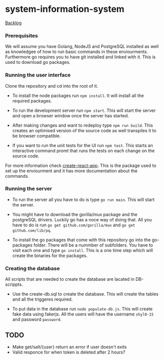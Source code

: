 # system-information-system

[Backlog](https://shonei.github.io/student-information-system/)

### Prerequisites

We will assume you have Golang, NodeJS and PostgreSQL installed as well as knowledgee of how to run basic commands in these enviourments. Furthermore go requires you to have git installed and linked with it. This is used to download go packages.

### Running the user interface

Clone the repository and cd into the root of it.

- To install the node packages run `npm install`. It will install all the required packages. 

- To run the development server run `npm start`. This will start the server and open a browser window once the server has started.

- After making changes and want to redeploy type `npm run build`. This creates an optimised version of the source code as well transpiles it to be browser compatible.

- If you want to run the unit tests for the UI run `npm test`. This starts an interactive command promt that runs the tests on each change on the source code. 

For more information check [create-react-app](https://github.com/facebookincubator/create-react-app). This is the package used to set up the enviourment and it has more documentation about the commands. 

### Running the server

- To run the server all you have to do is type `go run main`. This will start the server.

- You might have to download the gorilla/mux package and the postgreSQL drivers. Luckily go has a noce way of doing that. All you have to do is run `go get github.com/gorilla/mux` and `go get github.com/lib/pq`.

- To install the go packages that come with this repository go into the go-packages folder. There will be a nummber of subfolders. You have to visit each one and type `go install`. This is a one time step which will create the binaries for the packages.

### Creating the database

All scripts that are needed to create the database are lacated in DB-scrippts.

- Use the create-db.sql to create the database. This will create the tables and all the triggeres required.

- To put data in the database run `node populate-db.js`. This will create fake data using fakerjs. All the users will have the username `shyl0-15` and password `password`.


## TODO
- Make get/salt/{user} return an error if user doesn't exits
- Valid responce for when token is deleted after 2 hours?